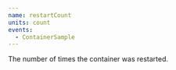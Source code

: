 ```yaml
---
name: restartCount
units: count
events:
  - ContainerSample
---
```


The number of times the container was restarted.